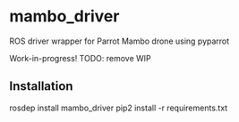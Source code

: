 # mambo_driver
ROS driver wrapper for Parrot Mambo drone using pyparrot

Work-in-progress!
TODO: remove WIP

## Installation
rosdep install mambo_driver
pip2 install -r requirements.txt
